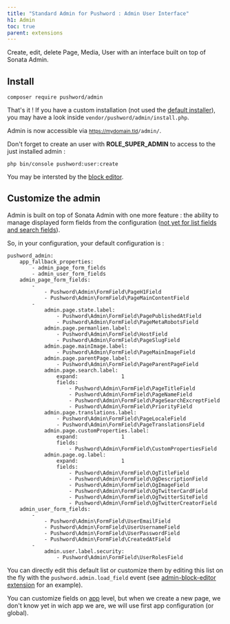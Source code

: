 ```yaml
---
title: "Standard Admin for Pushword : Admin User Interface"
h1: Admin
toc: true
parent: extensions
---
```


Create, edit, delete Page, Media, User with an interface built on top of Sonata Admin.

## Install

```shell
composer require pushword/admin
```

That's it ! If you have a custom installation (not used the [default installer](/installation)),
you may have a look inside `vendor/pushword/admin/install.php`.

Admin is now accessible via <small>https://mydomain.tld</small>`/admin/`.

Don't forget to create an user with **ROLE_SUPER_ADMIN** to access to the just installed admin :

```shell
php bin/console pushword:user:create
```

You may be intersted by the [block editor](/extension/admin-block-editor).

## Customize the admin

Admin is built on top of Sonata Admin with one more feature : the ability to manage displayed form fields from the configuration ([not yet for list fields and search fields](/roadmap)).

So, in your configuration, your default configuration is :

```
pushword_admin:
    app_fallback_properties:
        - admin_page_form_fields
        - admin_user_form_fields
    admin_page_form_fields:
        -
            - Pushword\Admin\FormField\PageH1Field
            - Pushword\Admin\FormField\PageMainContentField
        -
            admin.page.state.label:
                - Pushword\Admin\FormField\PagePublishedAtField
                - Pushword\Admin\FormField\PageMetaRobotsField
            admin.page.permanlien.label:
                - Pushword\Admin\FormField\HostField
                - Pushword\Admin\FormField\PageSlugField
            admin.page.mainImage.label:
                - Pushword\Admin\FormField\PageMainImageField
            admin.page.parentPage.label:
                - Pushword\Admin\FormField\PageParentPageField
            admin.page.search.label:
                expand:              1
                fields:
                    - Pushword\Admin\FormField\PageTitleField
                    - Pushword\Admin\FormField\PageNameField
                    - Pushword\Admin\FormField\PageSearchExcreptField
                    - Pushword\Admin\FormField\PriorityField
            admin.page.translations.label:
                - Pushword\Admin\FormField\PageLocaleField
                - Pushword\Admin\FormField\PageTranslationsField
            admin.page.customProperties.label:
                expand:              1
                fields:
                    - Pushword\Admin\FormField\CustomPropertiesField
            admin.page.og.label:
                expand:              1
                fields:
                    - Pushword\Admin\FormField\OgTitleField
                    - Pushword\Admin\FormField\OgDescriptionField
                    - Pushword\Admin\FormField\OgImageField
                    - Pushword\Admin\FormField\OgTwitterCardField
                    - Pushword\Admin\FormField\OgTwitterSiteField
                    - Pushword\Admin\FormField\OgTwitterCreatorField
    admin_user_form_fields:
        -
            - Pushword\Admin\FormField\UserEmailField
            - Pushword\Admin\FormField\UserUsernameField
            - Pushword\Admin\FormField\UserPasswordField
            - Pushword\Admin\FormField\CreatedAtField
        -
            admin.user.label.security:
                - Pushword\Admin\FormField\UserRolesField
```

You can directly edit this default list or customize them by editing this list on the fly with the `pushword.admin.load_field` event (see [admin-block-editor extension](/extension/admin-block-editor) for an example).

You can customize fields on [app](/configuration#configuration-types) level, but when we create a new page, we don't know yet in wich app we are, we will use first app configuration (or global).

